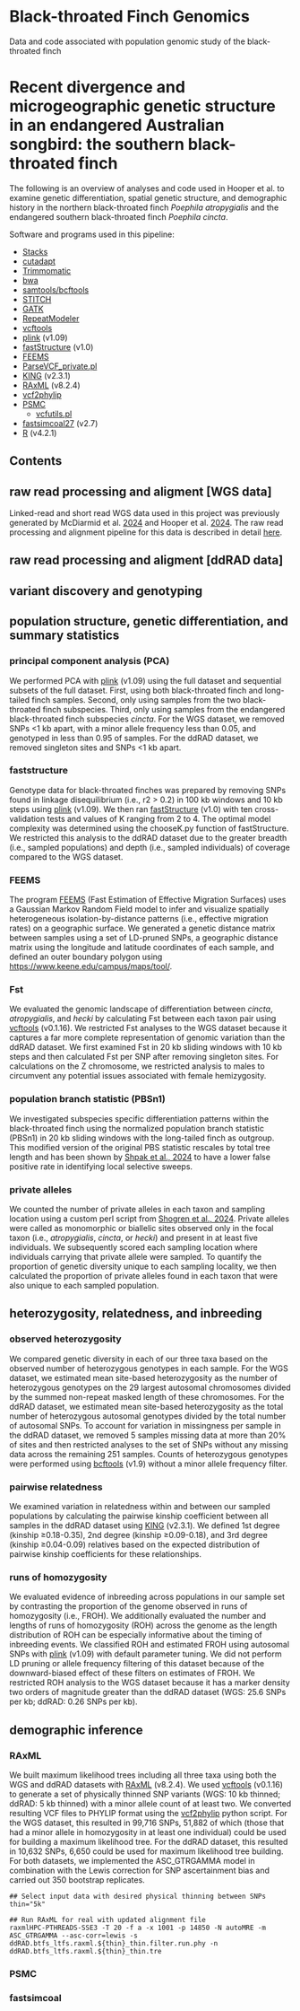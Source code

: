 # Black-throated Finch Genomics
Data and code associated with population genomic study of the black-throated finch
# Recent divergence and microgeographic genetic structure in an endangered Australian songbird: the southern black-throated finch
The following is an overview of analyses and code used in Hooper et al. to examine genetic differentiation, spatial genetic structure, and demographic history in the northern black-throated finch *Poephila atropygialis* and the endangered southern black-throated finch *Poephila cincta*.

Software and programs used in this pipeline:
- [Stacks](https://catchenlab.life.illinois.edu/stacks/)
- [cutadapt](https://cutadapt.readthedocs.io/en/stable/)
- [Trimmomatic](http://www.usadellab.org/cms/?page=trimmomatic)
- [bwa](https://bio-bwa.sourceforge.net/)
- [samtools/bcftools](http://samtools.github.io/bcftools/bcftools.html)
- [STITCH](https://github.com/rwdavies/STITCH)
- [GATK](https://gatk.broadinstitute.org/hc/en-us)
- [RepeatModeler](https://github.com/Dfam-consortium/RepeatModeler)
- [vcftools](https://vcftools.sourceforge.net)
- [plink](https://www.cog-genomics.org/plink/1.9/) (v1.09)
- [fastStructure](https://rajanil.github.io/fastStructure/) (v1.0)
- [FEEMS](https://github.com/NovembreLab/feems)
- [ParseVCF_private.pl](https://github.com/ehshogren/MyzomelaPopulationGenomics/blob/main/ParseVCF_private.pl)
- [KING](https://www.kingrelatedness.com) (v2.3.1)
- [RAxML](https://github.com/stamatak/standard-RAxML) (v8.2.4)
- [vcf2phylip](https://github.com/edgardomortiz/vcf2phylip)
- [PSMC](https://github.com/lh3/psmc)
  - [vcfutils.pl](https://github.com/lh3/samtools/blob/master/bcftools/vcfutils.pl)
- [fastsimcoal27](https://cmpg.unibe.ch/software/fastsimcoal27/) (v2.7)
- [R](https://www.r-project.org) (v4.2.1)

## Contents

## raw read processing and aligment [WGS data]
Linked-read and short read WGS data used in this project was previously generated by McDiarmid et al. [2024](https://doi.org/10.1111/mec.17374) and Hooper et al. [2024](https://doi.org/10.1016/j.cub.2024.10.019). The raw read processing and alignment pipeline for this data is described in detail [here](https://github.com/dhooper1/Long-tailed-Finch).

## raw read processing and aligment [ddRAD data]

## variant discovery and genotyping

## population structure, genetic differentiation, and summary statistics

### principal component analysis (PCA)
We performed PCA with [plink](https://www.cog-genomics.org/plink/1.9/) (v1.09) using the full dataset and sequential subsets of the full dataset. First, using both black-throated finch and long-tailed finch samples. Second, only using samples from the two black-throated finch subspecies. Third, only using samples from the endangered black-throated finch subspecies *cincta*. For the WGS dataset, we removed SNPs <1 kb apart, with a minor allele frequency less than 0.05, and genotyped in less than 0.95 of samples. For the ddRAD dataset, we removed singleton sites and SNPs <1 kb apart.

### faststructure
Genotype data for black-throated finches was prepared by removing SNPs found in linkage disequilibrium (i.e., r2 > 0.2) in 100 kb windows and 10 kb steps using [plink](https://www.cog-genomics.org/plink/1.9/) (v1.09). We then ran [fastStructure](https://rajanil.github.io/fastStructure/) (v1.0) with ten cross-validation tests and values of K ranging from 2 to 4. The optimal model complexity was determined using the chooseK.py function of fastStructure. We restricted this analysis to the ddRAD dataset due to the greater breadth (i.e., sampled populations) and depth (i.e., sampled individuals) of coverage compared to the WGS dataset.

### FEEMS
The program [FEEMS](https://github.com/NovembreLab/feems) (Fast Estimation of Effective Migration Surfaces) uses a Gaussian Markov Random Field model to infer and visualize spatially heterogeneous isolation-by-distance patterns (i.e., effective migration rates) on a geographic surface. We generated a genetic distance matrix between samples using a set of LD-pruned SNPs, a geographic distance matrix using the longitude and latitude coordinates of each sample, and defined an outer boundary polygon using https://www.keene.edu/campus/maps/tool/. 

### Fst
We evaluated the genomic landscape of differentiation between *cincta*, *atropygialis*, and *hecki* by calculating Fst between each taxon pair using [vcftools](https://vcftools.sourceforge.net) (v0.1.16). We restricted Fst analyses to the WGS dataset because it captures a far more complete representation of genomic variation than the ddRAD dataset. We first examined Fst in 20 kb sliding windows with 10 kb steps and then calculated Fst per SNP after removing singleton sites. For calculations on the Z chromosome, we restricted analysis to males to circumvent any potential issues associated with female hemizygosity. 

### population branch statistic (PBSn1)
We investigated subspecies specific differentiation patterns within the black-throated finch using the normalized population branch statistic (PBSn1) in 20 kb sliding windows with the long-tailed finch as outgroup. This modified version of the original PBS statistic rescales by total tree length and has been shown by [Shpak et al., 2024](https://doi.org/10.1101/2024.05.14.594139) to have a lower false positive rate in identifying local selective sweeps.

### private alleles
We counted the number of private alleles in each taxon and sampling location using a custom perl script from [Shogren et al., 2024](https://github.com/ehshogren/MyzomelaPopulationGenomics). Private alleles were called as monomorphic or biallelic sites observed only in the focal taxon (i.e., *atropygialis*, *cincta*, or *hecki*) and present in at least five individuals. We subsequently scored each sampling location where individuals carrying that private allele were sampled. To quantify the proportion of genetic diversity unique to each sampling locality, we then calculated the proportion of private alleles found in each taxon that were also unique to each sampled population.

## heterozygosity, relatedness, and inbreeding

### observed heterozygosity
We compared genetic diversity in each of our three taxa based on the observed number of heterozygous genotypes in each sample. For the WGS dataset, we estimated mean site-based heterozygosity as the number of heterozygous genotypes on the 29 largest autosomal chromosomes divided by the summed non-repeat masked length of these chromosomes. For the ddRAD dataset, we estimated mean site-based heterozygosity as the total number of heterozygous autosomal genotypes divided by the total number of autosomal SNPs. To account for variation in missingness per sample in the ddRAD dataset, we removed 5 samples missing data at more than 20% of sites and then restricted analyses to the set of SNPs without any missing data across the remaining 251 samples. Counts of heterozygous genotypes were performed using [bcftools](http://samtools.github.io/bcftools/bcftools.html) (v1.9) without a minor allele frequency filter. 

### pairwise relatedness
We examined variation in relatedness within and between our sampled populations by calculating the pairwise kinship coefficient between all samples in the ddRAD dataset using [KING](https://www.kingrelatedness.com) (v2.3.1). We defined 1st degree (kinship ≥0.18-0.35), 2nd degree (kinship ≥0.09-0.18), and 3rd degree (kinship ≥0.04-0.09) relatives based on the expected distribution of pairwise kinship coefficients for these relationships.

### runs of homozygosity
We evaluated evidence of inbreeding across populations in our sample set by contrasting the proportion of the genome observed in runs of homozygosity (i.e., FROH). We additionally evaluated the number and lengths of runs of homozygosity (ROH) across the genome as the length distribution of ROH can be especially informative about the timing of inbreeding events. We classified ROH and estimated FROH using autosomal SNPs with [plink](https://www.cog-genomics.org/plink/1.9/) (v1.09) with default parameter tuning. We did not perform LD pruning or allele frequency filtering of this dataset because of the downward-biased effect of these filters on estimates of FROH. We restricted ROH analysis to the WGS dataset because it has a marker density two orders of magnitude greater than the ddRAD dataset (WGS: 25.6 SNPs per kb; ddRAD: 0.26 SNPs per kb).

## demographic inference

### RAxML
We built maximum likelihood trees including all three taxa using both the WGS and ddRAD datasets with [RAxML](https://github.com/stamatak/standard-RAxML) (v8.2.4). We used [vcftools](https://vcftools.sourceforge.net) (v0.1.16) to generate a set of physically thinned SNP variants (WGS: 10 kb thinned; ddRAD: 5 kb thinned) with a minor allele count of at least two. We converted resulting VCF files to PHYLIP format using the [vcf2phylip](https://github.com/edgardomortiz/vcf2phylip) python script. For the WGS dataset, this resulted in 99,716 SNPs, 51,882 of which (those that had a minor allele in homozygosity in at least one individual) could be used for building a maximum likelihood tree. For the ddRAD dataset, this resulted in 10,632 SNPs, 6,650 could be used for maximum likelihood tree building. For both datasets, we implemented the ASC_GTRGAMMA model in combination with the Lewis correction for SNP ascertainment bias and carried out 350 bootstrap replicates. 

```
## Select input data with desired physical thinning between SNPs
thin="5k"

## Run RAxML for real with updated alignment file
raxmlHPC-PTHREADS-SSE3 -T 20 -f a -x 1001 -p 14850 -N autoMRE -m ASC_GTRGAMMA --asc-corr=lewis -s ddRAD.btfs_ltfs.raxml.${thin}_thin.filter.run.phy -n ddRAD.btfs_ltfs.raxml.${thin}_thin.tre
```

### PSMC

### fastsimcoal
